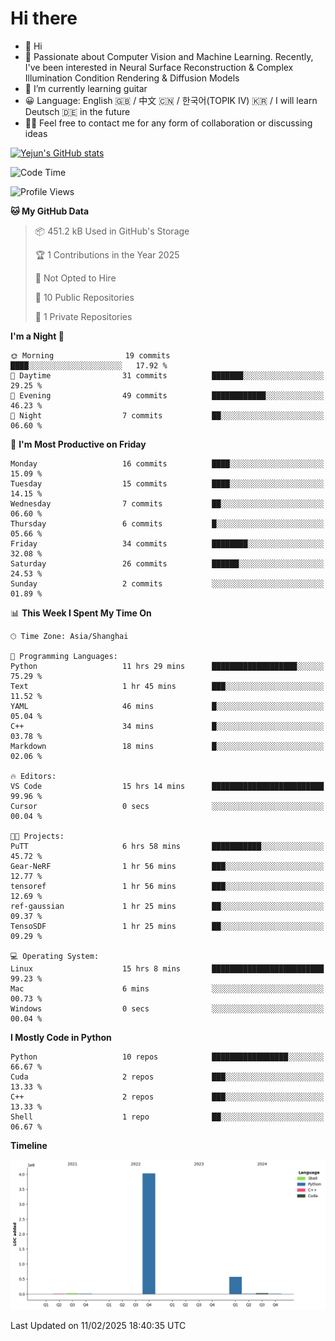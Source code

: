 # Hi there
- 👋 Hi
- 🔭 Passionate about Computer Vision and Machine Learning. Recently, I've been interested in Neural Surface Reconstruction & Complex Illumination Condition Rendering & Diffusion Models
- 🌱 I’m currently learning guitar
- 😀 Language: English 🇬🇧 / 中文 🇨🇳 / 한국어(TOPIK IV) 🇰🇷 / I will learn Deutsch 🇩🇪 in the future
- 🙋‍♂️ Feel free to contact me for any form of collaboration or discussing ideas


<!-- <img height="195px" src="https://github-readme-stats.vercel.app/api?username=yejun688&count_private=true&show_icons=true&hide_rank=true&title_color=0969da&bg_color=ffffff00&text_color=57606a&disable_animations=true"><img height="195px" src="https://github-readme-stats.vercel.app/api/top-langs?username=yejun688&layout=compact&title_color=0969da&bg_color=ffffff00&text_color=57606a"> -->

[![Yejun's GitHub stats](https://github-readme-stats.vercel.app/api?username=yejun688)](https://github.com/yejun688/github-readme-stats)

<!---
yejun688/yejun688 is a ✨ special ✨ repository because its `README.md` (this file) appears on your GitHub profile.
You can click the Preview link to take a look at your changes.
--->

<!--START_SECTION:waka-->
![Code Time](http://img.shields.io/badge/Code%20Time-780%20hrs%2049%20mins-blue)

![Profile Views](http://img.shields.io/badge/Profile%20Views-88-blue)

**🐱 My GitHub Data** 

> 📦 451.2 kB Used in GitHub's Storage 
 > 
> 🏆 1 Contributions in the Year 2025
 > 
> 🚫 Not Opted to Hire
 > 
> 📜 10 Public Repositories 
 > 
> 🔑 1 Private Repositories 
 > 
**I'm a Night 🦉** 

```text
🌞 Morning                19 commits          ████░░░░░░░░░░░░░░░░░░░░░   17.92 % 
🌆 Daytime                31 commits          ███████░░░░░░░░░░░░░░░░░░   29.25 % 
🌃 Evening                49 commits          ████████████░░░░░░░░░░░░░   46.23 % 
🌙 Night                  7 commits           ██░░░░░░░░░░░░░░░░░░░░░░░   06.60 % 
```
📅 **I'm Most Productive on Friday** 

```text
Monday                   16 commits          ████░░░░░░░░░░░░░░░░░░░░░   15.09 % 
Tuesday                  15 commits          ████░░░░░░░░░░░░░░░░░░░░░   14.15 % 
Wednesday                7 commits           ██░░░░░░░░░░░░░░░░░░░░░░░   06.60 % 
Thursday                 6 commits           █░░░░░░░░░░░░░░░░░░░░░░░░   05.66 % 
Friday                   34 commits          ████████░░░░░░░░░░░░░░░░░   32.08 % 
Saturday                 26 commits          ██████░░░░░░░░░░░░░░░░░░░   24.53 % 
Sunday                   2 commits           ░░░░░░░░░░░░░░░░░░░░░░░░░   01.89 % 
```


📊 **This Week I Spent My Time On** 

```text
🕑︎ Time Zone: Asia/Shanghai

💬 Programming Languages: 
Python                   11 hrs 29 mins      ███████████████████░░░░░░   75.29 % 
Text                     1 hr 45 mins        ███░░░░░░░░░░░░░░░░░░░░░░   11.52 % 
YAML                     46 mins             █░░░░░░░░░░░░░░░░░░░░░░░░   05.04 % 
C++                      34 mins             █░░░░░░░░░░░░░░░░░░░░░░░░   03.78 % 
Markdown                 18 mins             █░░░░░░░░░░░░░░░░░░░░░░░░   02.06 % 

🔥 Editors: 
VS Code                  15 hrs 14 mins      █████████████████████████   99.96 % 
Cursor                   0 secs              ░░░░░░░░░░░░░░░░░░░░░░░░░   00.04 % 

🐱‍💻 Projects: 
PuTT                     6 hrs 58 mins       ███████████░░░░░░░░░░░░░░   45.72 % 
Gear-NeRF                1 hr 56 mins        ███░░░░░░░░░░░░░░░░░░░░░░   12.77 % 
tensoref                 1 hr 56 mins        ███░░░░░░░░░░░░░░░░░░░░░░   12.69 % 
ref-gaussian             1 hr 25 mins        ██░░░░░░░░░░░░░░░░░░░░░░░   09.37 % 
TensoSDF                 1 hr 25 mins        ██░░░░░░░░░░░░░░░░░░░░░░░   09.29 % 

💻 Operating System: 
Linux                    15 hrs 8 mins       █████████████████████████   99.23 % 
Mac                      6 mins              ░░░░░░░░░░░░░░░░░░░░░░░░░   00.73 % 
Windows                  0 secs              ░░░░░░░░░░░░░░░░░░░░░░░░░   00.04 % 
```

**I Mostly Code in Python** 

```text
Python                   10 repos            █████████████████░░░░░░░░   66.67 % 
Cuda                     2 repos             ███░░░░░░░░░░░░░░░░░░░░░░   13.33 % 
C++                      2 repos             ███░░░░░░░░░░░░░░░░░░░░░░   13.33 % 
Shell                    1 repo              ██░░░░░░░░░░░░░░░░░░░░░░░   06.67 % 
```



**Timeline**

![Lines of Code chart](https://raw.githubusercontent.com/yejun688/yejun688/main/assets/bar_graph.png)


 Last Updated on 11/02/2025 18:40:35 UTC
<!--END_SECTION:waka-->
